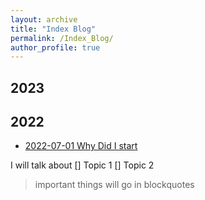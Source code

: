 ```yaml
---
layout: archive
title: "Index Blog"
permalink: /Index_Blog/
author_profile: true
---
```


## 2023

## 2022

- [2022-07-01 Why Did I start](/_posts/2022-07-01.md)


I will talk about 
[] Topic 1 
[] Topic 2 

> important things will go in blockquotes


